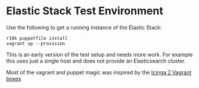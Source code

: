 # Elastic Stack Test Environment #

Use the following to get a running instance of the Elastic Stack:

    r10k puppetfile install
    vagrant up --provision

This is an early version of the test setup and needs more work. For example this uses just a single host and does not provide an Elasticsearch cluster.

Most of the vagrant and puppet magic was inspired by the [Icinga 2 Vagrant boxes](https://github.com/lbetz/vagrant-icinga-book)
